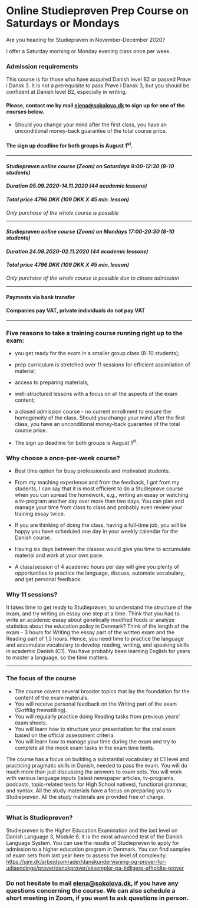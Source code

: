 # Online Studieprøven Prep Course on Saturdays or Mondays

Are you heading for Studieprøven in November-December 2020? 

I offer a Saturday morning or Monday evening class once per week.


### Admission requirements
This course is for those who have acquired Danish level B2 or passed Prøve i Dansk 3. It is not a prerequisite to pass Prøve i Dansk 3, but you should be confident at Danish level B2, especially in writing.

#### Please, contact me by mail [elena@sokolova.dk](mailto:elena@sokolova.dk) to sign up for one of the courses below.

* Should you change your mind after the first class, you have an unconditional money-back guarantee of the total course price. 

#### The sign up deadline for both groups is August 1<sup>st</sup>. 

---------------------------------------------------------------------------------
#### *Studieprøven online course (Zoom) on Saturdays 9:00-12:30 (8-10 students)*

#### *Duration 05.09.2020-14.11.2020 (44 academic lessons)*
 
#### *Total price 4796 DKK (109 DKK X 45 min. lesson)*
 
 *Only purchase of the whole course is possible*
   
-------------------------------------------------------------------------------------

#### *Studieprøven online course (Zoom) on Mondays 17:00-20:30  (8-10 students)*
 
#### *Duration 24.08.2020-02.11.2020 (44 academic lessons)*
 
#### *Total price 4796 DKK (109 DKK X 45 min. lesson)*
 
 *Only purchase of the whole course is possible due to closes admission*
 
------------------------------------------------------------------------------------

#### Payments via bank transfer

#### Companies pay VAT, private individuals do not pay VAT

------------------------------------------------------------------------------------
 

### Five reasons to take a training course running right up to the exam:

* you get ready for the exam in a smaller group class (8-10 students);
* prep curriculum is stretched over 11 sessions for efficient assimilation of material;
* access to preparing materials;
* well-structured lessons with a focus on all the aspects of the exam content;
* a closed admission course - no current enrollment to ensure the homogeneity of the class.
Should you change your mind after the first class, you have an unconditional money-back guarantee of the total course price. 

* The sign up deadline for both groups is August 1<sup>st</sup>. 


### Why choose a once-per-week course? 

* Best time option for busy professionals and motivated students. 

* From my teaching experience and from the feedback, I got from my students, I can say that it is most efficient to do a Studieprøve course when you can spread the homework, e.g., writing an essay or watching a tv-program another day over more than two days. You can plan and manage your time from class to class and probably even review your training essay twice. 

* If you are thinking of doing the class, having a full-time job, you will be happy you have scheduled one day in your weekly calendar for the Danish course. 

* Having six days between the classes would give you time to accumulate material and work at your own pace.

* A class/session of 4 academic hours per day will give you plenty of opportunities to practice the language, discuss, automate vocabulary, and get personal feedback.  


### Why 11 sessions?

It takes time to get ready to Studieprøven, to understand the structure of the exam, and try writing an essay one step at a time. Think that you had to write an academic essay about genetically modified foods or analyze statistics about the education policy in Denmark? Think of the length of the exam - 3 hours for Writing the essay part of the written exam and the Reading part of 1,5 hours. Hence, you need time to practice the language and accumulate vocabulary to develop reading, writing, and speaking skills in academic Danish (C1). You have probably been learning English for years to master a language, so the time matters. 

--------------------------------------------

### The focus of the course
 
* The course covers several broader topics that lay the foundation for the content of the exam materials. 
* You will receive personal feedback on the Writing part of the exam (Skriftlig fremstilling).
* You will regularly practice doing Reading tasks from previous years’ exam sheets. 
* You will learn how to structure your presentation for the oral exam based on the official assessment criteria. 
* You will learn how to manage your time during the exam and try to complete all the mock exam tasks in the exam time limits.  

The course has a focus on building a substantial vocabulary at C1 level and practicing pragmatic skills in Danish, needed to pass the exam. You will do much more than just discussing the answers to exam sets. You will work with various language inputs (latest newspaper articles, tv-programs, podcasts, topic-related texts for High School natives), functional grammar, and syntax. All the study materials have a focus on preparing you to Studieprøven. All the study materials are provided free of charge.

-----------------------------------------

### What is Studieprøven? 

Studieprøven is the Higher Education Examination and the last level on Danish Language 3, Module 6. It is the most advanced test of the Danish Language System. You can use the results of Studieprøven to apply for admission to a higher education program in Denmark. 
You can find samples of exam sets from last year here to assess the level of complexity: https://uim.dk/arbejdsomrader/danskundervisning-og-prover-for-udlaendinge/prover/danskprover/eksempler-pa-tidligere-afholdte-prover

### Do not hesitate to mail [elena@sokolova.dk](mailto:elena@sokolova.dk), if you have any questions concerning the course. We can also schedule a short meeting in Zoom, if you want to ask questions in person. 




